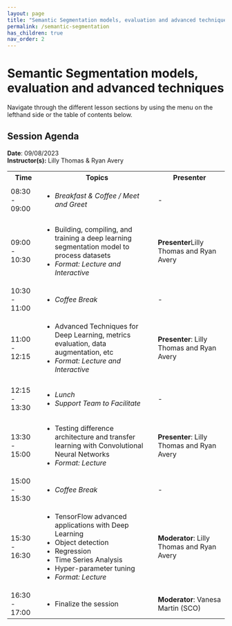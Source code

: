 ```yaml
---
layout: page
title: "Semantic Segmentation models, evaluation and advanced techniques"
permalink: /semantic-segmentation
has_children: true
nav_order: 2
---
```




# Semantic Segmentation models, evaluation and advanced techniques
Navigate through the different lesson sections by using the menu on the lefthand side or the table of contents below. 

## Session Agenda
**Date**: 09/08/2023  
**Instructor(s):** Lilly Thomas & Ryan Avery

<table>
  <tbody>
    <tr>
      <th align="center">Time</th>
      <th align="center">Topics</th>
      <th align="center">Presenter</th>
    </tr>
    <tr>
      <td>08:30 - 09:00</td>
      <td>
        <ul>
            <li><em>Breakfast & Coffee / Meet and Greet</em></li>
         </ul>
      </td>
      <td>-</td>
    </tr>
    <tr>
      <td>09:00 - 10:30</td>
      <td>
        <ul>
            <li>Building, compiling, and training a deep learning segmentation model to process datasets</li>
            <li><em>Format: Lecture and Interactive</em></li>
        </ul>
      </td>
      <td><strong>Presenter</strong>Lilly Thomas and Ryan Avery</td>
    </tr>
    <tr>
      <td>10:30 - 11:00</td>
      <td>
        <ul>
            <li><em>Coffee Break</em></li>
        </ul>
      </td>
      <td>-</td>
    </tr>
    <tr>
      <td>11:00 - 12:15</td>
      <td>
        <ul>
          <li>Advanced Techniques for Deep Learning, metrics evaluation, data augmentation, etc</li>
          <li><em>Format: Lecture and Interactive</em></li>
        </ul>
      </td>
      <td><strong>Presenter</strong>: Lilly Thomas and Ryan Avery</td>
    </tr>
    <tr>
      <td>12:15 - 13:30</td>
      <td>
        <ul>
            <li><em>Lunch</em></li>
            <li><em>Support Team to Facilitate</em></li>
        </ul>
      </td>
      <td>-</td>
    </tr>
    <tr>
      <td>13:30 - 15:00</td>
      <td>
        <ul>
          <li>Testing difference architecture and transfer learning with Convolutional Neural Networks</li>
          <li><em>Format: Lecture</em></li>
        </ul>
      </td>
      <td><strong>Presenter</strong>: Lilly Thomas and Ryan Avery</td>
    </tr>
    <tr>
      <td>15:00 - 15:30</td>
      <td>
        <ul>
            <li><em>Coffee Break</em></li>
        </ul>
      </td>
      <td>-</td>
    </tr>
    <tr>
      <td>15:30 - 16:30</td>
      <td>
        <ul>
          <li>TensorFlow advanced applications with Deep Learning</li>
          <li>Object detection</li>
          <li>Regression</li>
          <li>Time Series Analysis</li>
          <li>Hyper-parameter tuning</li>
          <li><em>Format: Lecture</em></li>
        </ul>
      </td>
      <td><strong>Moderator</strong>: Lilly Thomas and Ryan Avery</td>
    </tr>
    <tr>
      <td>16:30 - 17:00</td>
      <td>
        <ul>
            <li>Finalize the session</li>
         </ul>
      </td>
      <td><strong>Moderator</strong>: Vanesa Martin (SCO)</td>
    </tr>
  </tbody>
</table>



